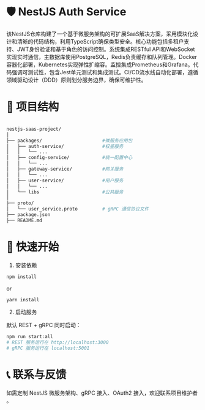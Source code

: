 # 🛡️ NestJS Auth Service

该NestJS仓库构建了一个基于微服务架构的可扩展SaaS解决方案，采用模块化设计和清晰的代码结构，利用TypeScript确保类型安全。核心功能包括多租户支持、JWT身份验证和基于角色的访问控制。系统集成RESTful API和WebSocket实现实时通信，主数据库使用PostgreSQL，Redis负责缓存和队列管理。Docker容器化部署，Kubernetes实现弹性扩缩容。监控集成Prometheus和Grafana。代码强调可测试性，包含Jest单元测试和集成测试。CI/CD流水线自动化部署，遵循领域驱动设计（DDD）原则划分服务边界，确保可维护性。

# 📁 项目结构


```bash

nestjs-saas-project/
│
├── packages/                      #微服务应用包
│   ├── auth-service/              #权鉴服务
│   │   └── ...
│   ├── config-service/            #统一配置中心
│   │   └── ...
│   ├── gateway-service/           #网关服务
│   │   └── ...
│   ├── user-service/              #用户服务
│   │   └── ...
│   └── libs                       #公共服务
│
├── proto/
│   └── user_service.proto         # gRPC 通信协议文件
├── package.json
├── README.md


```

# 🚀 快速开始

1. 安装依赖

```bash
npm install
```

or

```bash
yarn install
```

2. 启动服务

默认 REST + gRPC 同时启动：

```bash
npm run start:all
# REST 服务运行在 http://localhost:3000
# gRPC 服务运行在 localhost:5001
```

# 📞 联系与反馈

如需定制 NestJS 微服务架构、gRPC 接入、OAuth2 接入，欢迎联系项目维护者 。

